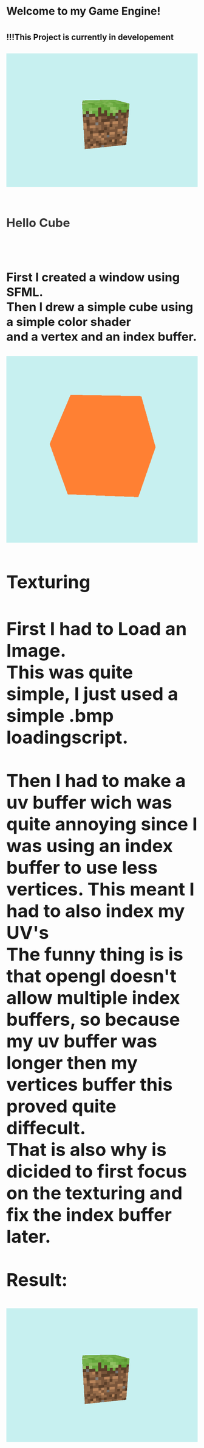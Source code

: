 <h1>Welcome to my Game Engine!<h1/>
<h2>!!!This Project is currently in developement<h2/>
  <img src="documentation/TurningMineGrass.gif"/>
  <br><br>
  <div id="project-mechanic-tab" class="project-mechanics-tab">
  <h2 style="color: #363636; cursor:pointer; padding-bottom:1.5vh;" onclick="button();">Hello Cube<h2/>
    <div id="project-mechanic-info-tab">
  <p>First I created a window using SFML.<br>
    Then I drew a simple cube using a simple color shader<br> and a vertex and an index buffer.<p/>
  <img src="documentation/RHGEturning-cube.gif"/>
      <div/>
    <div/>
  <h2>Texturing<h2/>
    <p>First I had to Load an Image.<br>
      This was quite simple, I just used a simple .bmp loadingscript.<br>
      <br>
      Then I had to make a uv buffer wich was quite annoying since I was using an index buffer to use less vertices. This meant I had to also index my UV's<br>
      The funny thing is is that opengl doesn't allow multiple index buffers, so because my uv buffer was longer then my vertices buffer this proved quite diffecult.<br>
      That is also why is dicided to first focus on the texturing and fix the index buffer later.
      <br><br>Result:     
    <p/>
<img src="documentation/TurningMineGrass.gif"/>
